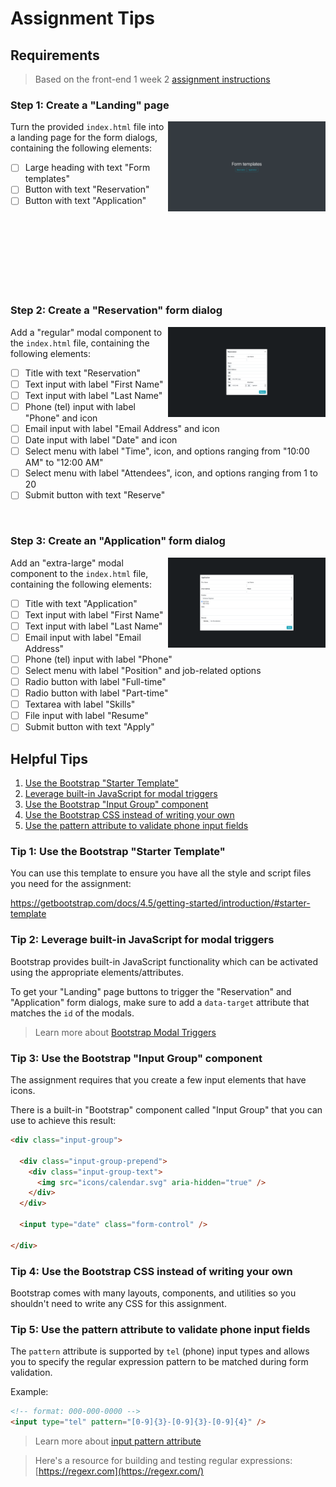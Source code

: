 # Assignment Tips

## Requirements

> Based on the front-end 1 week 2 [assignment instructions](https://github.com/Code-the-Dream-School/Front-End-1-Week-3-Assignment/blob/master/F-1week3.pdf)

### Step 1: Create a "Landing" page

<img align="right" width="50%" height="auto" src="img/assignment-landing-page.png" alt="Mockup for landing page" />

Turn the provided `index.html` file into a landing page for the form dialogs, containing the following elements:

- [ ] Large heading with text "Form templates"
- [ ] Button with text "Reservation"
- [ ] Button with text "Application"

<br/>
<br/>
<br/>
<br/>
<br/>
<br/>
<br/>

### Step 2: Create a "Reservation" form dialog

<img align="right" width="50%" height="auto" src="img/assignment-form-reservation.png" alt="Mockup for reservation form dialog" />

Add a "regular" modal component to the `index.html` file, containing the following elements:

- [ ] Title with text "Reservation"
- [ ] Text input with label "First Name"
- [ ] Text input with label "Last Name"
- [ ] Phone (tel) input with label "Phone" and icon
- [ ] Email input with label "Email Address" and icon
- [ ] Date input with label "Date" and icon
- [ ] Select menu with label "Time", icon, and options ranging from "10:00 AM" to "12:00 AM"
- [ ] Select menu with label "Attendees", icon, and options ranging from 1 to 20
- [ ] Submit button with text "Reserve"

<br/>

### Step 3: Create an "Application" form dialog

<img align="right" width="50%" height="auto" src="img/assignment-form-application.png" alt="Mockup for application form dialog" />

Add an "extra-large" modal component to the `index.html` file, containing the following elements:

- [ ] Title with text "Application"
- [ ] Text input with label "First Name"
- [ ] Text input with label "Last Name"
- [ ] Email input with label "Email Address"
- [ ] Phone (tel) input with label "Phone"
- [ ] Select menu with label "Position" and job-related options
- [ ] Radio button with label "Full-time"
- [ ] Radio button with label "Part-time"
- [ ] Textarea with label "Skills"
- [ ] File input with label "Resume"
- [ ] Submit button with text "Apply"

## Helpful Tips

1. [Use the Bootstrap "Starter Template"](#tip-1-use-the-bootstrap-starter-template)
2. [Leverage built-in JavaScript for modal triggers](#tip-2-leverage-built-in-javascript-for-modal-triggers)
3. [Use the Bootstrap "Input Group" component](#tip-3-use-the-bootstrap-input-group-component)
4. [Use the Bootstrap CSS instead of writing your own](#tip-4-use-the-bootstrap-css-instead-of-writing-your-own)
5. [Use the pattern attribute to validate phone input fields](#tip-5-use-the-pattern-attribute-to-validate-phone-input-fields)

### Tip 1: Use the Bootstrap "Starter Template"

You can use this template to ensure you have all the style and script files you need for the assignment:

https://getbootstrap.com/docs/4.5/getting-started/introduction/#starter-template

### Tip 2: Leverage built-in JavaScript for modal triggers

Bootstrap provides built-in JavaScript functionality which can be activated using the appropriate elements/attributes.

To get your "Landing" page buttons to trigger the "Reservation" and "Application" form dialogs, make sure to add a `data-target` attribute that matches the `id` of the modals.

> Learn more about [Bootstrap Modal Triggers](https://getbootstrap.com/docs/4.5/components/modal/#live-demo)

### Tip 3: Use the Bootstrap "Input Group" component

The assignment requires that you create a few input elements that have icons.

There is a built-in "Bootstrap" component called "Input Group" that you can use to achieve this result:

```html
<div class="input-group">

  <div class="input-group-prepend">
    <div class="input-group-text">
      <img src="icons/calendar.svg" aria-hidden="true" />
    </div>
  </div>

  <input type="date" class="form-control" />

</div>
```

### Tip 4: Use the Bootstrap CSS instead of writing your own

Bootstrap comes with many layouts, components, and utilities so you shouldn't need to write any CSS for this assignment.

### Tip 5: Use the pattern attribute to validate phone input fields

The `pattern` attribute is supported by `tel` (phone) input types and allows you to specify the regular expression pattern to be matched during form validation.

Example:

```html
<!-- format: 000-000-0000 -->
<input type="tel" pattern="[0-9]{3}-[0-9]{3}-[0-9]{4}" />
```

> Learn more about [input pattern attribute](https://developer.mozilla.org/en-US/docs/Web/HTML/Element/input/tel#pattern)

> Here's a resource for building and testing regular expressions: [https://regexr.com](https://regexr.com/)
